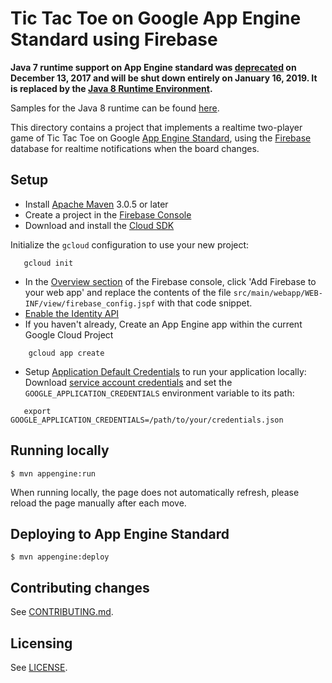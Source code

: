 # Tic Tac Toe on Google App Engine Standard using Firebase

**Java 7 runtime support on App Engine standard was [deprecated](https://cloud.google.com/appengine/docs/deprecations/java7) on
December 13, 2017 and will be shut down entirely on January 16, 2019. It is replaced by the
[Java 8 Runtime Environment](https://cloud.google.com/appengine/docs/standard/java/runtime-java8).**

Samples for the Java 8 runtime can be found [here](/appengine-java8).

This directory contains a project that implements a realtime two-player game of
Tic Tac Toe on Google [App Engine Standard][standard], using the [Firebase] database
for realtime notifications when the board changes.

[Firebase]: https://firebase.google.com
[standard]: https://cloud.google.com/appengine/docs/about-the-standard-environment

## Setup

* Install [Apache Maven][maven] 3.0.5 or later
* Create a project in the [Firebase Console][fb-console]
* Download and install the [Cloud SDK](https://cloud.google.com/sdk/)

Initialize the `gcloud` configuration to use your new project:
```
   gcloud init
```
* In the [Overview section][fb-overview] of the Firebase console, click 'Add
  Firebase to your web app' and replace the contents of the file
  `src/main/webapp/WEB-INF/view/firebase_config.jspf` with that code snippet.
* [Enable the Identity API](https://console.cloud.google.com/apis/api/identitytoolkit.googleapis.com/overview)
* If you haven't already, Create an App Engine app within the current Google Cloud Project
```
    gcloud app create
```
* Setup [Application Default Credentials](https://developers.google.com/identity/protocols/application-default-credentials)
to run your application locally:
Download [service account credentials][creds] and set the `GOOGLE_APPLICATION_CREDENTIALS`
environment variable to its path:
```
   export GOOGLE_APPLICATION_CREDENTIALS=/path/to/your/credentials.json
```

[fb-console]: https://console.firebase.google.com
[sdk]: https://cloud.google.com/sdk
[creds]: https://console.firebase.google.com/iam-admin/serviceaccounts/project?project=_&consoleReturnUrl=https:%2F%2Fconsole.firebase.google.com%2Fproject%2F_%2Fsettings%2Fgeneral%2F
[fb-overview]: https://console.firebase.google.com/project/_/overview
[maven]: https://maven.apache.org

## Running locally

    $ mvn appengine:run

When running locally, the page does not automatically refresh,
please reload the page manually after each move.

## Deploying to App Engine Standard

    $ mvn appengine:deploy

## Contributing changes

See [CONTRIBUTING.md](../../CONTRIBUTING.md).

## Licensing

See [LICENSE](../../LICENSE).

